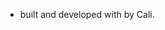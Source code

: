 <!--footer-->
<section id="container mdc-typography main-content">
    <div class="footer">
        <nav class="navbar  navbar-light bg-light">
            <ul class="nav navbar-nav mx-auto">
                <li class="nav-item">
                    <div class="nav-link">built and developed with
                        <i class="fas fa-heart" style="color:#e74c3c;"></i> by Cali.</div>
                </li>
            </ul>
        </nav>
    </div>
</section>